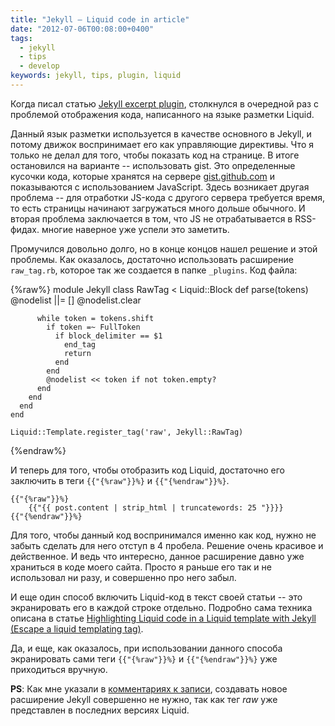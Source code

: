 ```yaml
---
title: "Jekyll – Liquid code in article"
date: "2012-07-06T00:08:00+0400"
tags:
  - jekyll
  - tips
  - develop
keywords: jekyll, tips, plugin, liquid
---
```

Когда писал статью [Jekyll excerpt plugin](/2012/07/05/jekyll-excerpt-plugin/ "Jekyll excerpt plugin"), столкнулся в очередной раз с проблемой отображения кода, написанного на языке разметки Liquid.

Данный язык разметки используется в качестве основного в Jekyll, и потому движок воспринимает его как управляющие директивы. Что я только не делал для того, чтобы показать код на странице. В итоге остановился на варианте -- использовать gist. Это определенные кусочки кода, которые хранятся на сервере [gist.github.com](https://gist.github.com/ "Gist") и показываются с использованием JavaScript. Здесь возникает другая проблема -- для отработки JS-кода с другого сервера требуется время, то есть страницы начинают загружаться много дольше обычного. И вторая проблема заключается в том, что JS не отрабатывается в RSS-фидах. многие наверное уже успели это заметить.

<!--more-->

Промучился довольно долго, но в конце концов нашел решение и этой проблемы. Как оказалось, достаточно использовать расширение `raw_tag.rb`, которое так же создается в папке `_plugins`. Код файла:

{%raw%}
    module Jekyll
      class RawTag < Liquid::Block
        def parse(tokens)
          @nodelist ||= []
          @nodelist.clear

          while token = tokens.shift
            if token =~ FullToken
              if block_delimiter == $1
                end_tag
                return
              end
            end
            @nodelist << token if not token.empty?
          end
        end
      end
    end

    Liquid::Template.register_tag('raw', Jekyll::RawTag)
{%endraw%}

И теперь для того, чтобы отобразить код Liquid, достаточно его заключить в теги `{{"{%raw"}}%}` и `{{"{%endraw"}}%}`.

    {{"{%raw"}}%}
        {{"{{ post.content | strip_html | truncatewords: 25 "}}}}
    {{"{%endraw"}}%}

Для того, чтобы данный код воспринимался именно как код, нужно не забыть сделать для него отступ в 4 пробела. Решение очень красивое и действенное. И ведь что интересно, данное расширение давно уже храниться в коде моего сайта. Просто я раньше его так и не использовал ни разу, и совершенно про него забыл.

И еще один способ включить Liquid-код в текст своей статьи -- это экранировать его в каждой строке отдельно. Подробно сама техника описана в статье [Highlighting Liquid code in a Liquid template with Jekyll (Escape a liquid templating tag)](http://tesoriere.com/2010/08/25/liquid-code-in-a-liquid-template-with-jekyll/).

Да, и еще, как оказалось, при использовании данного способа экранировать сами теги `{{"{%raw"}}%}` и `{{"{%endraw"}}%}` уже приходиться вручную.

**PS**: Как мне указали в [комментариях к записи](https://plus.google.com/116661482374124481456/posts/E6Qk7QVSNFF), создавать новое расширение Jekyll совершенно не нужно, так как тег *raw* уже представлен в последних версиях Liquid.
